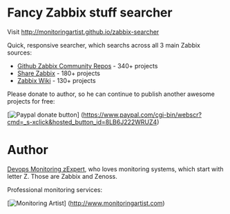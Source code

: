 Fancy Zabbix stuff searcher
===========================

Visit http://monitoringartist.github.io/zabbix-searcher

Quick, responsive searcher, which searchs across all 3 main Zabbix sources:

- [Github Zabbix Community Repos](https://github.com/zabbix/zabbix-community-repos) - 340+ projects
- [Share Zabbix](https://share.zabbix.com/) - 180+ projects
- [Zabbix Wiki](http://zabbix.org/wiki/Zabbix_Templates) - 130+ projects

Please donate to author, so he can continue to publish another awesome projects 
for free:

[![Paypal donate button](http://jangaraj.com/img/github-donate-button02.png)]
(https://www.paypal.com/cgi-bin/webscr?cmd=_s-xclick&hosted_button_id=8LB6J222WRUZ4) 

Author
======

[Devops Monitoring zExpert](http://www.jangaraj.com), who loves monitoring 
systems, which start with letter Z. Those are Zabbix and Zenoss.

Professional monitoring services:

[![Monitoring Artist](http://monitoringartist.com/img/github-monitoring-artist-logo.jpg)]
(http://www.monitoringartist.com)
